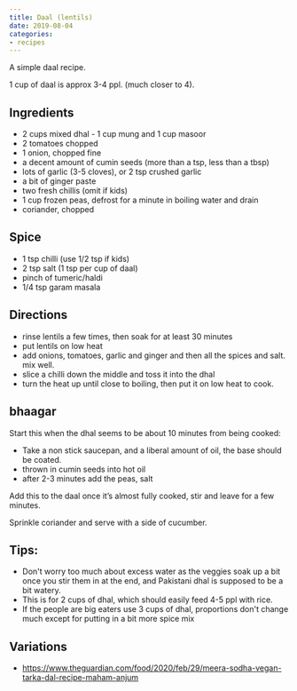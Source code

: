 ```yaml
---
title: Daal (lentils)
date: 2019-08-04
categories:
- recipes
---
```


A simple daal recipe.

1 cup of daal is approx 3-4 ppl. (much closer to 4).

## Ingredients

- 2 cups mixed dhal - 1 cup mung and 1 cup masoor
- 2 tomatoes chopped
- 1 onion, chopped fine
- a decent amount of cumin seeds (more than a tsp, less than a tbsp)
- lots of garlic (3-5 cloves), or 2 tsp crushed garlic
- a bit of ginger paste
- two fresh chillis (omit if kids)
- 1 cup frozen peas, defrost for a minute in boiling water and drain
- coriander, chopped

## Spice

- 1 tsp chilli (use 1/2 tsp if kids)
- 2 tsp salt (1 tsp per cup of daal)
- pinch of tumeric/haldi
- 1/4 tsp garam masala

## Directions

- rinse lentils a few times, then soak for at least 30 minutes
- put lentils on low heat
- add onions, tomatoes, garlic and ginger and then all the spices and salt. mix well.
- slice a chilli down the middle and toss it into the dhal
- turn the heat up until close to boiling, then put it on low heat to cook.

## bhaagar 

Start this when the dhal seems to be about 10 minutes from being cooked:

- Take a non stick saucepan, and a liberal amount of oil, the base should be coated.
- thrown in cumin seeds into hot oil 
- after 2-3 minutes add the peas, salt 

Add this to the daal once it’s almost fully cooked, stir and leave for a few minutes.

Sprinkle coriander and serve with a side of cucumber.

## Tips:

- Don't worry too much about excess water as the veggies soak up a bit once you stir them in at the end, and Pakistani dhal is supposed to be a bit watery.
- This is for 2 cups of dhal, which should easily feed 4-5 ppl with rice.
- If the people are big eaters use 3 cups of dhal, proportions don't change much except for putting in a bit more spice mix

## Variations

- https://www.theguardian.com/food/2020/feb/29/meera-sodha-vegan-tarka-dal-recipe-maham-anjum